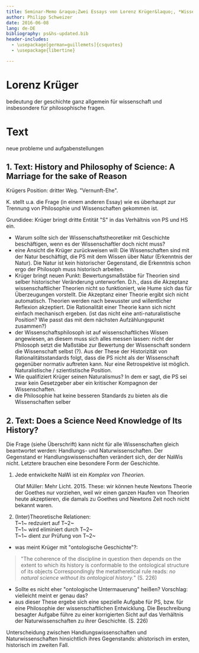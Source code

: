 ```yaml
---
title: Seminar-Memo &raquo;Zwei Essays von Lorenz Krüger&laquo;, *Wissenschaftstheorie und Wissenschaftsgeschichte, 9. Sitzung 8. Juni 2016*
author: Philipp Schweizer
date: 2016-06-08
lang: de-DE
bibliography: ps&hs-updated.bib
header-includes:
  - \usepackage[german=guillemets]{csquotes}
  - \usepackage{libertine}

---
```


# Lorenz Krüger
bedeutung der geschichte ganz allgemein für wissenschaft und insbesondere für philosophische fragen.

# Text
neue probleme und aufgabenstellungen

## 1. Text: History and Philosophy of Science: A Marriage for the sake of Reason
Krügers Position: dritter Weg. "Vernunft-Ehe". 

K. stellt u.a. die Frage (in einem anderen Essay) wie es überhaupt zur Trennung von Philosophie und Wissenschaften gekommen ist.

Grundidee: Krüger bringt dritte Entität "S" in das Verhältnis von PS und HS ein.

- Warum sollte sich der Wissenschaftstheoretiker mit Geschichte beschäftigen, wenn es der Wissenschaftler doch nicht muss?
- eine Ansicht die Krüger zurückweisen will: Die Wissenschaften sind mit der Natur beschäftigt, die PS mit dem Wissen über Natur (Erkenntnis der Natur). Die Natur ist kein historischer Gegenstand, die Erkenntnis schon ergo der Philosoph muss historisch arbeiten.
- Krüger bringt neuen Punkt: Bewertungsmaßstäbe für Theorien sind selber historischer Veränderung unterworfen. D.h., dass die Akzeptanz wissenschaftlicher Theorien nicht so funktioniert, wie Hume sich das für Überzeugungen vorstellt. Die Akzeptanz einer Theorie ergibt sich nicht automatisch. Theorien werden nach bewusster und willentlicher Reflexion akzeptiert. Die Rationalität einer Theorie kann sich nicht einfach mechanisch ergeben. (ist das nicht eine anti-naturalistische Position? Wie passt das mit dem nächsten Aufzählungspunkt zusammen?)
- der Wissenschaftsphilosoph ist auf wissenschaftliches Wissen angewiesen, an diesem muss sich alles messen lassen: nicht der Philosoph setzt die Maßstäbe zur Bewertung der Wissenschaft sondern die Wissenschaft selbst (?). Aus der These der Historizität von Rationalitätsstandards folgt, dass die PS nicht als der Wissenschaft gegenüber normativ auftreten kann. Nur eine Retrospektive ist möglich. Naturalistische / szientistische Position.
- Wie qualifiziert Krüger seinen Naturalismus? In dem er sagt, die PS sei zwar kein Gesetzgeber aber ein kritischer Kompagnon der Wissenschaften.
- die Philosophie hat keine besseren Standards zu bieten als die Wissenschaften selber

## 2. Text: Does a Science Need Knowledge of Its History?
Die Frage (siehe Überschrift) kann nicht für alle Wissenschaften gleich beantwortet werden: Handlungs- und Naturwissenschaften. Der Gegenstand er Handlungswissenschaften verändert sich, der der NaWis nicht. Letztere brauchen eine besondere Form der Geschichte. 

1. Jede entwickelte NaWi ist ein *Komplex von Theorien*. 

    Olaf Müller: Mehr Licht. 2015. These: wir können heute Newtons Theorie der Goethes nur vorziehen, weil wir einen ganzen Haufen von Theorien heute akzeptieren, die damals zu Goethes und Newtons Zeit noch nicht bekannt waren.

2. (Inter)Theoretische Relationen:   
   T~1~ redzuiert auf T~2~   
   T~1~ wird eliminiert durch T~2~   
   T~1~ dient zur Prüfung von T~2~

- was meint Krüger mit "ontologische Geschichte"?:

> "The coherence of the discipline in question then depends on the extent to which its history is conformable to the ontological structure of its objects Correspondingly the metatheretical rule reads: *no natural science without its ontological history.*" (S. 226)

-  Sollte es nicht eher "ontologische Untermauerung" heißen? Vorschlag: vielleicht meint er genau das?
-  aus dieser These ergebe sich eine spezielle Aufgabe für PS, bzw. für eine Philosophie der wissenschaftlichen Entwicklung. Die Beschreibung besagter Aufgabe führe zu einer korrigierten Sicht auf das Verhältnis der Naturwissenschaften zu ihrer Geschichte. (S. 226)

Unterscheidung zwischen Handlungswissenschaften und Naturwissenschaften hinsichtlich ihres Gegenstands: ahistorisch im ersten, historisch im zweiten Fall.


